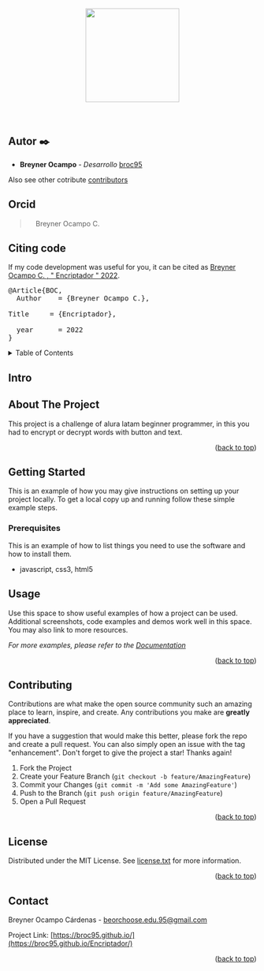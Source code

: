    <h1 align="center">
<img src="https://lh3.googleusercontent.com/a-/AOh14GjzMXZP5SFwL8OpSNU7N4YW3WR4_exx7s5KJnUI=s346-p-rw-no" width="190">
</h1><br>

## Autor ✒️


* **Breyner Ocampo** - *Desarrollo* [broc95](https://github.com/BROC95)

Also see other cotribute [contributors](https://github.com/BROC95/notas-colegio/graphs/contributors) 

## Orcid
<blockquote>
<div>
</div></blockquote>
<blockquote>
<div><a class="reference external image-reference" href="https://orcid.org/
0000-0003-1237-3173"><img alt="" src="https://orcid.org/assets/vectors/orcid.logo.icon.svg "width="12" height="12" /></a>
 Breyner Ocampo C.</div> </blockquote>



<!-- # Citar codigo -->
<section id="citing-matplotlib">
<h1>Citing code <a class="headerlink" href="#citing-matplotlib" title="Permalink to this headline"></a></h1>
<p>If my code development was useful for you, it can be cited as <a class="reference external" href="https://doi.org/10.1109/MCSE.2007.55">Breyner Ocampo C. , &quot Encriptador  &quot; 2022</a>.</p>
<div class="highlight-bibtex notranslate"><div class="highlight"><pre><span></span><span class="nc">@Article</span><span class="p">{</span><span class="nl">BOC</span><span class="p">,</span><span class="w"></span>
<span class="w">  </span><span class="na">Author</span><span class="w">    </span><span class="p">=</span><span class="w"> </span><span class="s">{Breyner Ocampo C.}</span><span class="p">,</span><span class="w"></span>
<span class="w">  </span>
<span class="na">Title</span><span class="w">     </span><span class="p">=</span><span class="w"> </span><span class="s">{Encriptador}</span><span class="p">,</span><span class="w"></span>
<span class="w">  </span>
<span class="w">  </span><span class="na">year</span><span class="w">      </span><span class="p">=</span><span class="w"> </span><span class="m">2022</span><span class="w"></span>
<span class="p">}</span><span class="w"></span>
</pre></div>
</div>

<div id="top"></div>
<!-- TABLE OF CONTENTS -->
<details>
  <summary>Table of Contents</summary>
  <ol>
  <li><a href="#Breyner">Ejecutando las pruebas </a></li>
    <li>
      <a href="#Comenzando ">Intro</a>
      <ul>
        <li><a href="#built-with">Built With</a></li>
      </ul>
    </li>
    <li>
      <a href="#getting-started">Getting Started</a>
      <ul>
        <li><a href="#prerequisites">Prerequisites</a></li>
        <li><a href="#Ejecutando las pruebas">Ejecutando las pruebas </a></li>
      </ul>
    </li>
    <li><a href="#usage">Usage</a></li>
    <!-- <li><a href="#roadmap">Roadmap</a></li> -->
    <li><a href="#contributing">Contributing</a></li>
    <li><a href="#license">License</a></li>
    <li><a href="#contact">Contact</a></li>
    <li><a href="#acknowledgments">Acknowledgments</a></li>
  </ol>
</details>




   




<!--


<!-- ABOUT THE PROJECT -->
# Intro
## About The Project

This project is a challenge of alura  latam beginner programmer, in this you had to encrypt or decrypt words with button and text.

<!-- <p align="right">(<a href="#top">back to top</a>)</p> -->




<p align="right">(<a href="#top">back to top</a>)</p>



<!-- GETTING STARTED -->
## Getting Started

This is an example of how you may give instructions on setting up your project locally.
To get a local copy up and running follow these simple example steps.

### Prerequisites

This is an example of how to list things you need to use the software and how to install them.
* javascript, css3, html5
  <!-- ```
  pip install -r requiriments.txt
  ``` -->




<!-- USAGE EXAMPLES -->
## Usage

Use this space to show useful examples of how a project can be used. Additional screenshots, code examples and demos work well in this space. You may also link to more resources.

_For more examples, please refer to the [Documentation](https://example.com)_





<p align="right">(<a href="#top">back to top</a>)</p>



<!-- CONTRIBUTING -->
## Contributing

Contributions are what make the open source community such an amazing place to learn, inspire, and create. Any contributions you make are **greatly appreciated**.

If you have a suggestion that would make this better, please fork the repo and create a pull request. You can also simply open an issue with the tag "enhancement".
Don't forget to give the project a star! Thanks again!

1. Fork the Project
2. Create your Feature Branch (`git checkout -b feature/AmazingFeature`)
3. Commit your Changes (`git commit -m 'Add some AmazingFeature'`)
4. Push to the Branch (`git push origin feature/AmazingFeature`)
5. Open a Pull Request

<p align="right">(<a href="#top">back to top</a>)</p>



<!-- LICENSE -->
## License

Distributed under the MIT License. See [license.txt](https://github.com/BROC95/JavaExercises/blob/main/LICENSE)  for more information.

<p align="right">(<a href="#top">back to top</a>)</p>



<!-- CONTACT -->
## Contact

Breyner Ocampo Cárdenas  - beorchoose.edu.95@gmail.com

Project Link: [https://broc95.github.io/](https://broc95.github.io/Encriptador/)

<p align="right">(<a href="#top">back to top</a>)</p>


